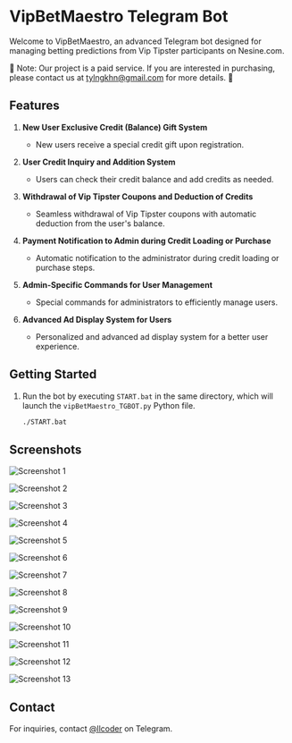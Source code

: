 # VipBetMaestro Telegram Bot

Welcome to VipBetMaestro, an advanced Telegram bot designed for managing betting predictions from Vip Tipster participants on Nesine.com.

💸 Note: Our project is a paid service. If you are interested in purchasing, please contact us at tylngkhn@gmail.com for more details. 📧

## Features

1. **New User Exclusive Credit (Balance) Gift System**
   - New users receive a special credit gift upon registration.

2. **User Credit Inquiry and Addition System**
   - Users can check their credit balance and add credits as needed.

3. **Withdrawal of Vip Tipster Coupons and Deduction of Credits**
   - Seamless withdrawal of Vip Tipster coupons with automatic deduction from the user's balance.

4. **Payment Notification to Admin during Credit Loading or Purchase**
   - Automatic notification to the administrator during credit loading or purchase steps.

5. **Admin-Specific Commands for User Management**
   - Special commands for administrators to efficiently manage users.

6. **Advanced Ad Display System for Users**
   - Personalized and advanced ad display system for a better user experience.

## Getting Started

1. Run the bot by executing `START.bat` in the same directory, which will launch the `vipBetMaestro_TGBOT.py` Python file.
   ```bash
   ./START.bat
   

## Screenshots

![Screenshot 1](screenshot/screenshot1.png)

![Screenshot 2](screenshot/screenshot2.png)

![Screenshot 3](screenshot/screenshot_3.png)

![Screenshot 4](screenshot/screenshot4.png)

![Screenshot 5](screenshot/screenshot5.png)

![Screenshot 6](screenshot/screenshot6.png)

![Screenshot 7](screenshot/screenshot7.png)

![Screenshot 8](screenshot/screenshot8.png)

![Screenshot 9](screenshot/screenshot9.png)

![Screenshot 10](screenshot/screenshot10.png)

![Screenshot 11](screenshot/screenshot11.png)

![Screenshot 12](screenshot/screenshot12.png)

![Screenshot 13](screenshot/screenshot13.png)

## Contact

For inquiries, contact [@llcoder](https://t.me/llcoder) on Telegram.
